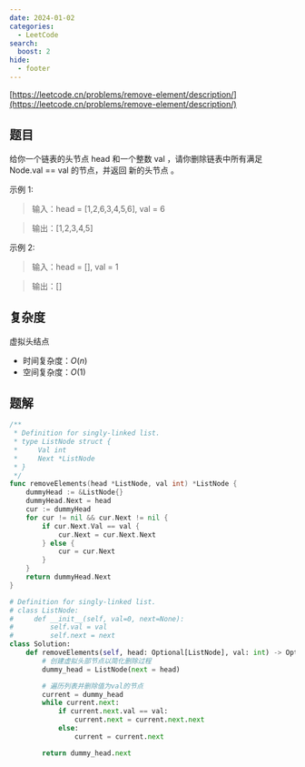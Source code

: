 ```yaml
---
date: 2024-01-02
categories:
  - LeetCode
search:
  boost: 2
hide:
  - footer
---
```


[https://leetcode.cn/problems/remove-element/description/](https://leetcode.cn/problems/remove-element/description/)

## 题目

给你一个链表的头节点 head 和一个整数 val ，请你删除链表中所有满足 Node.val == val 的节点，并返回 新的头节点 。

示例 1:

> 输入：head = [1,2,6,3,4,5,6], val = 6

> 输出：[1,2,3,4,5]

示例 2:

> 输入：head = [], val = 1

> 输出：[]

## 复杂度

虚拟头结点

- 时间复杂度：$O(n)$
- 空间复杂度：$O(1)$

## 题解

```go title="Go"
/**
 * Definition for singly-linked list.
 * type ListNode struct {
 *     Val int
 *     Next *ListNode
 * }
 */
func removeElements(head *ListNode, val int) *ListNode {
    dummyHead := &ListNode{}
    dummyHead.Next = head
    cur := dummyHead
    for cur != nil && cur.Next != nil {
        if cur.Next.Val == val {
            cur.Next = cur.Next.Next
        } else {
            cur = cur.Next
        }
    }
    return dummyHead.Next
}
```

```python title="Python"
# Definition for singly-linked list.
# class ListNode:
#     def __init__(self, val=0, next=None):
#         self.val = val
#         self.next = next
class Solution:
    def removeElements(self, head: Optional[ListNode], val: int) -> Optional[ListNode]:
        # 创建虚拟头部节点以简化删除过程
        dummy_head = ListNode(next = head)

        # 遍历列表并删除值为val的节点
        current = dummy_head
        while current.next:
            if current.next.val == val:
                current.next = current.next.next
            else:
                current = current.next

        return dummy_head.next
```

